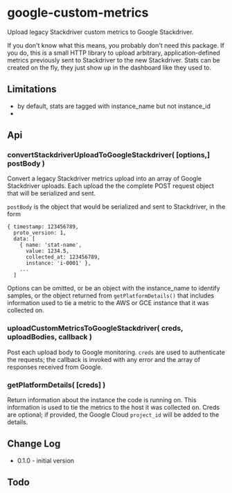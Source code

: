 google-custom-metrics
=====================

Upload legacy Stackdriver custom metrics to Google Stackdriver.

If you don't know what this means, you probably don't need this package.  If you do,
this is a small HTTP library to upload arbitrary, application-defined metrics
previously sent to Stackdriver to the new Stackdriver.  Stats can be created on the
fly, they just show up in the dashboard like they used to.

Limitations
-----------

- by default, stats are tagged with instance_name but not instance_id
- 


Api
---

### convertStackdriverUploadToGoogleStackdriver( [options,] postBody )

Convert a legacy Stackdriver metrics upload into an array of Google Stackdriver uploads.
Each upload the the complete POST request object that will be serialized and sent.

`postBody` is the object that would be serialized and sent to Stackdriver, in the form

    { timestamp: 123456789,
      proto_version: 1,
      data: [
        { name: 'stat-name',
          value: 1234.5,
          collected_at: 123456789,
          instance: 'i-0001' },
        ...
      ]

Options can be omitted, or be an object with the instance_name to identify samples,
or the object returned from `getPlatformDetails()` that includes information used to
tie a metric to the AWS or GCE instance that it was collected on.

### uploadCustomMetricsToGoogleStackdriver( creds, uploadBodies, callback )

Post each upload body to Google monitoring.  `creds` are used to authenticate the requests;
the callback is invoked with any error and the array of responses received from Google.

### getPlatformDetails( [creds] )

Return information about the instance the code is running on.  This information is used
to tie the metrics to the host it was collected on.  Creds are optional; if provided,
the Google Cloud `project_id` will be added to the details.


Change Log
----------

- 0.1.0 - initial version


Todo
----
